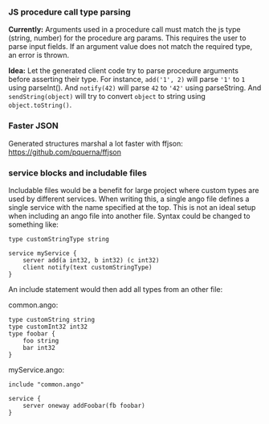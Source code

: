 
### JS procedure call type parsing
**Currently:** Arguments used in a procedure call must match the js type (string, number) for the procedure arg params. This requires the user to parse input fields. If an argument value does not match the required type, an error is thrown.

**Idea:** Let the generated client code try to parse procedure arguments before asserting their type. For instance, `add('1', 2)` will parse `'1'` to `1` using parseInt(). And `notify(42)` will parse `42` to `'42'` using parseString. And `sendString(object)` will try to convert `object` to string using `object.toString()`.

### Faster JSON
Generated structures marshal a lot faster with ffjson: https://github.com/pquerna/ffjson

### service blocks and includable files
Includable files would be a benefit for large project where custom types are used by different services. When writing this, a single ango file defines a single service with the name specified at the top. This is not an ideal setup when including an ango file into another file. Syntax could be changed to something like:
```
type customStringType string

service myService {
	server add(a int32, b int32) (c int32)
	client notify(text customStringType)
}
```

An include statement would then add all types from an other file:

common.ango:
```
type customString string
type customInt32 int32
type foobar {
	foo string
	bar int32
}
```

myService.ango:
```
include "common.ango"

service {
	server oneway addFoobar(fb foobar)
}
```

